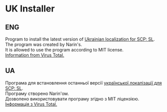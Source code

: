 # UK Installer
## ENG
Program to install the latest version of [Ukrainian localization for SCP: SL](https://github.com/YT-Narin/Ukraine-language-for-SCP-SL).                                                          
The program was created by Narin's.                                                          
It is allowed to use the program according to MIT license.                                                          
[Information from Virus Total.](https://www.virustotal.com/gui/file/24b2d340c417f910d9ac910d20b9d58d8600945d62ec41d4ace4899667ab7704?nocache=1)
## UA
Програма для встановлення останньої версії [української локалізації для SCP: SL](https://github.com/YT-Narin/Ukraine-language-for-SCP-SL).                                                          
Програму створено Narin'ом.                                                          
Дозволено використовувати програму згідно з MIT ліцензією.
[Інформація з Virus Total.](https://www.virustotal.com/gui/file/24b2d340c417f910d9ac910d20b9d58d8600945d62ec41d4ace4899667ab7704?nocache=1)
